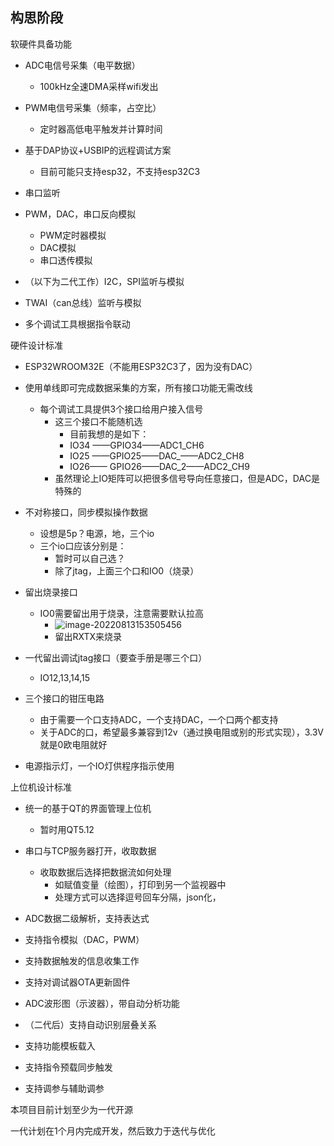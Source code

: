 ## 构思阶段

软硬件具备功能

- ADC电信号采集（电平数据）
  - 100kHz全速DMA采样wifi发出

- PWM电信号采集（频率，占空比）
  - 定时器高低电平触发并计算时间

- 基于DAP协议+USBIP的远程调试方案
  - 目前可能只支持esp32，不支持esp32C3

- 串口监听
- PWM，DAC，串口反向模拟
  - PWM定时器模拟
  - DAC模拟
  - 串口透传模拟

- （以下为二代工作）I2C，SPI监听与模拟
- TWAI（can总线）监听与模拟
- 多个调试工具根据指令联动



硬件设计标准

- ESP32­WROOM­32E（不能用ESP32C3了，因为没有DAC）

- 使用单线即可完成数据采集的方案，所有接口功能无需改线

  - 每个调试工具提供3个接口给用户接入信号
    - 这三个接口不能随机选
      - 目前我想的是如下：
      - IO34 ——GPIO34——ADC1_CH6
      - IO25 ——GPIO25——DAC_——ADC2_CH8
      - IO26—— GPIO26——DAC_2——ADC2_CH9
    - 虽然理论上IO矩阵可以把很多信号导向任意接口，但是ADC，DAC是特殊的

- 不对称接口，同步模拟操作数据

  - 设想是5p？电源，地，三个io
  - 三个io口应该分别是：
    - 暂时可以自己选？
    - 除了jtag，上面三个口和IO0（烧录）

- 留出烧录接口

  - IO0需要留出用于烧录，注意需要默认拉高
    - ![image-20220813153505456](https://github.xutongxin.me/https://raw.githubusercontent.com/xutongxin1/PictureBed/master/img0/image-20220813153505456.png)
    - 留出RXTX来烧录

- 一代留出调试jtag接口（要查手册是哪三个口）

  - IO12,13,14,15

- 三个接口的钳压电路

  - 由于需要一个口支持ADC，一个支持DAC，一个口两个都支持
  - 关于ADC的口，希望最多兼容到12v（通过换电阻或别的形式实现），3.3V就是0欧电阻就好

- 电源指示灯，一个IO灯供程序指示使用

  



上位机设计标准

- 统一的基于QT的界面管理上位机
  - 暂时用QT5.12

- 串口与TCP服务器打开，收取数据
  - 收取数据后选择把数据流如何处理
    - 如赋值变量（绘图），打印到另一个监视器中
    - 处理方式可以选择逗号回车分隔，json化，

- ADC数据二级解析，支持表达式
- 支持指令模拟（DAC，PWM）
- 支持数据触发的信息收集工作
- 支持对调试器OTA更新固件
- ADC波形图（示波器），带自动分析功能
- （二代后）支持自动识别层叠关系
- 支持功能模板载入
- 支持指令预载同步触发
- 支持调参与辅助调参



本项目目前计划至少为一代开源

一代计划在1个月内完成开发，然后致力于迭代与优化



